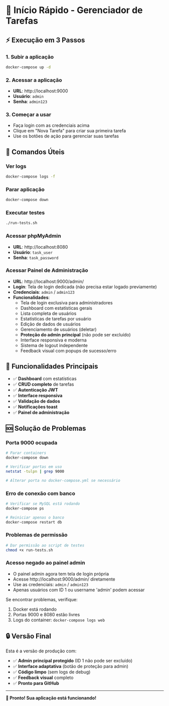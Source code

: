 # 🚀 Início Rápido - Gerenciador de Tarefas

## ⚡ Execução em 3 Passos

### 1. Subir a aplicação
```bash
docker-compose up -d
```

### 2. Acessar a aplicação
- **URL**: http://localhost:9000
- **Usuário**: `admin`
- **Senha**: `admin123`

### 3. Começar a usar
- Faça login com as credenciais acima
- Clique em "Nova Tarefa" para criar sua primeira tarefa
- Use os botões de ação para gerenciar suas tarefas

## 🔧 Comandos Úteis

### Ver logs
```bash
docker-compose logs -f
```

### Parar aplicação
```bash
docker-compose down
```

### Executar testes
```bash
./run-tests.sh
```

### Acessar phpMyAdmin
- **URL**: http://localhost:8080
- **Usuário**: `task_user`
- **Senha**: `task_password`

### Acessar Painel de Administração
- **URL**: http://localhost:9000/admin/
- **Login**: Tela de login dedicada (não precisa estar logado previamente)
- **Credenciais**: `admin` / `admin123`
- **Funcionalidades**:
  - Tela de login exclusiva para administradores
  - Dashboard com estatísticas gerais
  - Lista completa de usuários
  - Estatísticas de tarefas por usuário
  - Edição de dados de usuários
  - Gerenciamento de usuários (deletar)
  - **Proteção do admin principal** (não pode ser excluído)
  - Interface responsiva e moderna
  - Sistema de logout independente
  - Feedback visual com popups de sucesso/erro

## 📱 Funcionalidades Principais

- ✅ **Dashboard** com estatísticas
- ✅ **CRUD completo** de tarefas
- ✅ **Autenticação JWT**
- ✅ **Interface responsiva**
- ✅ **Validação de dados**
- ✅ **Notificações toast**
- ✅ **Painel de administração**

## 🆘 Solução de Problemas

### Porta 9000 ocupada
```bash
# Parar containers
docker-compose down

# Verificar portas em uso
netstat -tulpn | grep 9000

# Alterar porta no docker-compose.yml se necessário
```

### Erro de conexão com banco
```bash
# Verificar se MySQL está rodando
docker-compose ps

# Reiniciar apenas o banco
docker-compose restart db
```

### Problemas de permissão
```bash
# Dar permissão ao script de testes
chmod +x run-tests.sh
```

### Acesso negado ao painel admin
- O painel admin agora tem tela de login própria
- Acesse http://localhost:9000/admin/ diretamente
- Use as credenciais: `admin` / `admin123`
- Apenas usuários com ID 1 ou username 'admin' podem acessar

Se encontrar problemas, verifique:
1. Docker está rodando
2. Portas 9000 e 8080 estão livres
3. Logs do container: `docker-compose logs web`

## 🔒 Versão Final

Esta é a versão de produção com:
- ✅ **Admin principal protegido** (ID 1 não pode ser excluído)
- ✅ **Interface adaptativa** (botão de proteção para admin)
- ✅ **Código limpo** (sem logs de debug)
- ✅ **Feedback visual** completo
- ✅ **Pronto para GitHub**

---

**🎉 Pronto! Sua aplicação está funcionando!** 